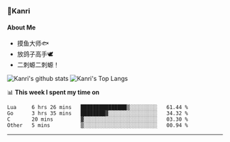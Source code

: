 ### 🌱Kanri
#### About Me
- 摸鱼大师🐟
- 放鸽子高手🕊
- 二刺螈二刺螈！

![Kanri's github stats](https://github-readme-stats.vercel.app/api?username=Yiwen-Chan&show_icons=true&theme=vue&line_height=20)
![Kanri's Top Langs](https://github-readme-stats.vercel.app/api/top-langs/?username=Yiwen-Chan&layout=compact&theme=vue&card_width=270)

📊 **This week I spent my time on**
<!--START_SECTION:waka-->
```text
Lua     6 hrs 26 mins   ███████████████▒░░░░░░░░░   61.44 % 
Go      3 hrs 35 mins   ████████▓░░░░░░░░░░░░░░░░   34.32 % 
C       20 mins         ▓░░░░░░░░░░░░░░░░░░░░░░░░   03.30 % 
Other   5 mins          ▒░░░░░░░░░░░░░░░░░░░░░░░░   00.94 % 
```
<!--END_SECTION:waka-->

***

